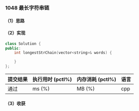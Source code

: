 ### 1048 最长字符串链

#### （1）思路

#### （2）实现

```cpp
class Solution {
public:
    int longestStrChain(vector<string>& words) {

    }
};
```

| 提交结果 | 执行用时 (pctl%) | 内存消耗 (pctl%) | 语言 |
|:---------|:-----------------|:-----------------|:-----|
| 通过     |  ms (%)   |  MB (%)  | cpp  |

#### （3）收获
